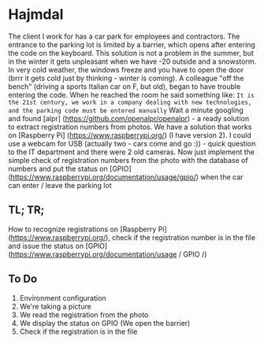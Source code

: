 # Hajmdal

The client I work for has a car park for employees and contractors.
The entrance to the parking lot is limited by a barrier, which opens after entering the code on the keyboard.
This solution is not a problem in the summer, but in the winter it gets unpleasant when we have -20 outside and a snowstorm.
In very cold weather, the windows freeze and you have to open the door (brrr it gets cold just by thinking - winter is coming).
A colleague "off the bench" (driving a sports Italian car on F, but old), began to have trouble entering the code.
When he reached the room he said something like:
`It is the 21st century, we work in a company dealing with new technologies, and the parking code must be entered manually`
Wait a minute googling and found [alpr] (https://github.com/openalpr/openalpr) - a ready solution to extract registration numbers from photos.
We have a solution that works on [Raspberry Pi] (https://www.raspberrypi.org/) (I have version 2).
I could use a webcam for USB (actually two - cars come and go :)) - quick question to the IT department and there were 2 old cameras.
Now just implement the simple check of registration numbers from the photo with the database of numbers and put the status on [GPIO] (https://www.raspberrypi.org/documentation/usage/gpio/) when the car can enter / leave the parking lot

## TL; TR;

How to recognize registrations on [Raspberry Pi] (https://www.raspberrypi.org/), check if the registration number is in the file and issue the status on [GPIO] (https://www.raspberrypi.org/documentation/usage / GPIO /)

## To Do

1. Environment configuration
2. We're taking a picture
3. We read the registration from the photo
4. We display the status on GPIO (We open the barrier)
5. Check if the registration is in the file
